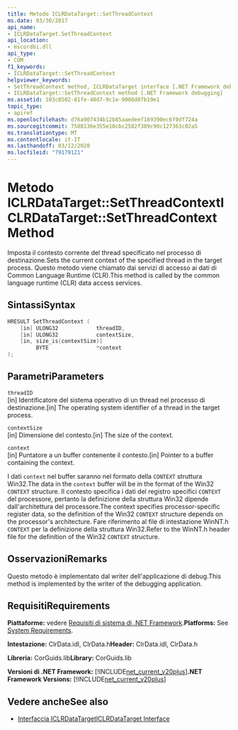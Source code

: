 ```yaml
---
title: Metodo ICLRDataTarget::SetThreadContext
ms.date: 03/30/2017
api_name:
- ICLRDataTarget.SetThreadContext
api_location:
- mscordbi.dll
api_type:
- COM
f1_keywords:
- ICLRDataTarget::SetThreadContext
helpviewer_keywords:
- SetThreadContext method, ICLRDataTarget interface [.NET Framework debugging]
- ICLRDataTarget::SetThreadContext method [.NET Framework debugging]
ms.assetid: 103c8502-81fe-40d7-9c1e-9008d8fb19e1
topic_type:
- apiref
ms.openlocfilehash: d76a907434b12b85aaedeef169390ec6f0df724a
ms.sourcegitcommit: 7588136e355e10cbc2582f389c90c127363c02a5
ms.translationtype: MT
ms.contentlocale: it-IT
ms.lasthandoff: 03/12/2020
ms.locfileid: "79179121"
---
```

# <a name="iclrdatatargetsetthreadcontext-method"></a><span data-ttu-id="3eb16-102">Metodo ICLRDataTarget::SetThreadContext</span><span class="sxs-lookup"><span data-stu-id="3eb16-102">ICLRDataTarget::SetThreadContext Method</span></span>
<span data-ttu-id="3eb16-103">Imposta il contesto corrente del thread specificato nel processo di destinazione.</span><span class="sxs-lookup"><span data-stu-id="3eb16-103">Sets the current context of the specified thread in the target process.</span></span> <span data-ttu-id="3eb16-104">Questo metodo viene chiamato dai servizi di accesso ai dati di Common Language Runtime (CLR).</span><span class="sxs-lookup"><span data-stu-id="3eb16-104">This method is called by the common language runtime (CLR) data access services.</span></span>  
  
## <a name="syntax"></a><span data-ttu-id="3eb16-105">Sintassi</span><span class="sxs-lookup"><span data-stu-id="3eb16-105">Syntax</span></span>  
  
```cpp  
HRESULT SetThreadContext (  
    [in] ULONG32            threadID,  
    [in] ULONG32            contextSize,  
    [in, size_is(contextSize)]
         BYTE               *context  
);  
```  
  
## <a name="parameters"></a><span data-ttu-id="3eb16-106">Parametri</span><span class="sxs-lookup"><span data-stu-id="3eb16-106">Parameters</span></span>  
 `threadID`  
 <span data-ttu-id="3eb16-107">[in] Identificatore del sistema operativo di un thread nel processo di destinazione.</span><span class="sxs-lookup"><span data-stu-id="3eb16-107">[in] The operating system identifier of a thread in the target process.</span></span>  
  
 `contextSize`  
 <span data-ttu-id="3eb16-108">[in] Dimensione del contesto.</span><span class="sxs-lookup"><span data-stu-id="3eb16-108">[in] The size of the context.</span></span>  
  
 `context`  
 <span data-ttu-id="3eb16-109">[in] Puntatore a un buffer contenente il contesto.</span><span class="sxs-lookup"><span data-stu-id="3eb16-109">[in] Pointer to a buffer containing the context.</span></span>  
  
 <span data-ttu-id="3eb16-110">I dati `context` nel buffer saranno nel formato della `CONTEXT` struttura Win32.</span><span class="sxs-lookup"><span data-stu-id="3eb16-110">The data in the `context` buffer will be in the format of the Win32 `CONTEXT` structure.</span></span> <span data-ttu-id="3eb16-111">Il contesto specifica i dati del registro specifici `CONTEXT` del processore, pertanto la definizione della struttura Win32 dipende dall'architettura del processore.</span><span class="sxs-lookup"><span data-stu-id="3eb16-111">The context specifies processor-specific register data, so the definition of the Win32 `CONTEXT` structure depends on the processor's architecture.</span></span> <span data-ttu-id="3eb16-112">Fare riferimento al file di intestazione WinNT.h `CONTEXT` per la definizione della struttura Win32.</span><span class="sxs-lookup"><span data-stu-id="3eb16-112">Refer to the WinNT.h header file for the definition of the Win32 `CONTEXT` structure.</span></span>  
  
## <a name="remarks"></a><span data-ttu-id="3eb16-113">Osservazioni</span><span class="sxs-lookup"><span data-stu-id="3eb16-113">Remarks</span></span>  
 <span data-ttu-id="3eb16-114">Questo metodo è implementato dal writer dell'applicazione di debug.</span><span class="sxs-lookup"><span data-stu-id="3eb16-114">This method is implemented by the writer of the debugging application.</span></span>  
  
## <a name="requirements"></a><span data-ttu-id="3eb16-115">Requisiti</span><span class="sxs-lookup"><span data-stu-id="3eb16-115">Requirements</span></span>  
 <span data-ttu-id="3eb16-116">**Piattaforme:** vedere [Requisiti di sistema di .NET Framework](../../../../docs/framework/get-started/system-requirements.md).</span><span class="sxs-lookup"><span data-stu-id="3eb16-116">**Platforms:** See [System Requirements](../../../../docs/framework/get-started/system-requirements.md).</span></span>  
  
 <span data-ttu-id="3eb16-117">**Intestazione:** ClrData.idl, ClrData.h</span><span class="sxs-lookup"><span data-stu-id="3eb16-117">**Header:** ClrData.idl, ClrData.h</span></span>  
  
 <span data-ttu-id="3eb16-118">**Libreria:** CorGuids.lib</span><span class="sxs-lookup"><span data-stu-id="3eb16-118">**Library:** CorGuids.lib</span></span>  
  
 <span data-ttu-id="3eb16-119">**Versioni di .NET Framework:** [!INCLUDE[net_current_v20plus](../../../../includes/net-current-v20plus-md.md)]</span><span class="sxs-lookup"><span data-stu-id="3eb16-119">**.NET Framework Versions:** [!INCLUDE[net_current_v20plus](../../../../includes/net-current-v20plus-md.md)]</span></span>  
  
## <a name="see-also"></a><span data-ttu-id="3eb16-120">Vedere anche</span><span class="sxs-lookup"><span data-stu-id="3eb16-120">See also</span></span>

- [<span data-ttu-id="3eb16-121">Interfaccia ICLRDataTarget</span><span class="sxs-lookup"><span data-stu-id="3eb16-121">ICLRDataTarget Interface</span></span>](iclrdatatarget-interface.md)
